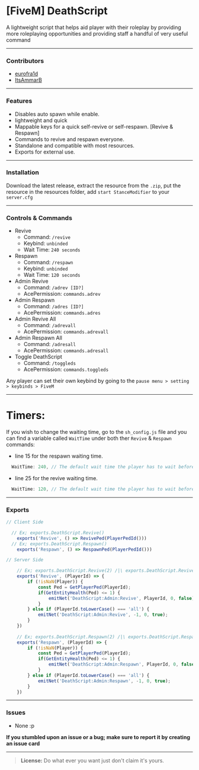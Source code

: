 # [FiveM] DeathScript 
A lightweight script that helps aid player with their roleplay by providing more roleplaying opportunities and providing staff a handful of very useful command 

---

### Contributors
- [eurofra1d](https://github.com/eurofra1d)
- [ItsAmmarB](https://github.com/ItsAmmarB)

---

### Features
- Disables auto spawn while enable.
- lightweight and quick
- Mappable keys for a quick self-revive or self-respawn. [Revive & Respawn]
- Commands to revive and respawn everyone.
- Standalone and compatible with most resources.
- Exports for external use. 

---

 ### Installation
Download the latest release, extract the resource from the `.zip`, put the resource in the resources folder, add `start StanceModifier` to your `server.cfg`

---

### Controls & Commands
- Revive 
    - Command: `/revive`
    - Keybind: `unbinded`
    - Wait Time: `240 seconds`
- Respawn 
    - Command: `/respawn`
    - Keybind: `unbinded`
    - Wait Time: `120 seconds`
- Admin Revive 
    - Command: `/adrev [ID?]`
    - AcePermission: `commands.adrev`
- Admin Respawn 
    - Command: `/adres [ID?]`
    - AcePermission: `commands.adres`
- Admin Revive All 
    - Command: `/adrevall`
    - AcePermission: `commands.adrevall`
- Admin Respawn All 
    - Command: `/adresall`
    - AcePermission: `commands.adresall`
- Toggle DeathScript 
    - Command: `/toggleds`
    - AcePermission: `commands.toggleds`

Any player can set their own keybind by going to the `pause menu > setting > keybinds > FiveM`

---

# Timers:
If you wish to change the waiting time, go to the `sh_config.js` file and you can find a variable called `WaitTime` under both ther `Revive` & `Respawn` commands:
- line 15 for the respawn waiting time.
```js
  WaitTime: 240, // The default wait time the player has to wait before they can use the command // TIME IN SECONDS \\
``` 
- line 25 for the revive waiting time.
```js
  WaitTime: 120, // The default wait time the player has to wait before they can use the command // TIME IN SECONDS \\
``` 

---

### Exports
```js
// Client Side

  // Ex; exports.DeathScript.Revive()
    exports('Revive', () => RevivePed(PlayerPedId())) 
  // Ex; exports.DeathScript.Respawn()
    exports('Respawn', () => RespawnPed(PlayerPedId())) 
```


```js
// Server Side

    // Ex; exports.DeathScript.Revive(2) /|\ exports.DeathScript.Revive('All')
    exports('Revive', (PlayerId) => {
        if (!isNaN(Player)) {
            const Ped = GetPlayerPed(PlayerId);
            if(GetEntityHealth(Ped) <= 1) {
                emitNet('DeathScript:Admin:Revive', PlayerId, 0, false);
            }
        } else if (PlayerId.toLowerCase() === 'all') {
            emitNet('DeathScript:Admin:Revive', -1, 0, true);
        }
    })
    
    // Ex; exports.DeathScript.Respawn(2) /|\ exports.DeathScript.Respawn('All')
    exports('Respawn', (PlayerId) => {
        if (!isNaN(Player)) {
            const Ped = GetPlayerPed(PlayerId);
            if(GetEntityHealth(Ped) <= 1) {
                emitNet('DeathScript:Admin:Respawn', PlayerId, 0, false);
            }
        } else if (PlayerId.toLowerCase() === 'all') {
            emitNet('DeathScript:Admin:Respawn', -1, 0, true);
        }
    })
```

---

### Issues
-	None :p

**If you stumbled upon an issue or a bug; make sure to report it by creating an issue card**

---

 > **License:** Do what ever you want just don't claim it's yours.
